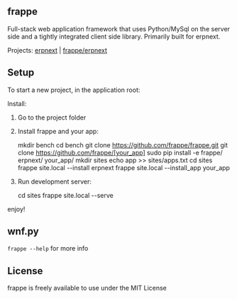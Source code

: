 ## frappe

Full-stack web application framework that uses Python/MySql on the server side and a tightly integrated client side library. Primarily built for erpnext.

Projects: [erpnext](http://erpnext.org) | [frappe/erpnext](https://github.com/frappe/erpnext)

## Setup

To start a new project, in the application root:

Install:

1. Go to the project folder
1. Install frappe and your app:

	mkdir bench
	cd bench
	git clone https://github.com/frappe/frappe.git
	git clone https://github.com/frappe/[your_app]
	sudo pip install -e frappe/ erpnext/ your_app/
	mkdir sites
	echo app >> sites/apps.txt
	cd sites
	frappe site.local --install erpnext
	frappe site.local --install_app your_app

1. Run development server:

	cd sites
	frappe site.local --serve
	
enjoy!

## wnf.py

`frappe --help` for more info

## License

frappe is freely available to use under the MIT License
